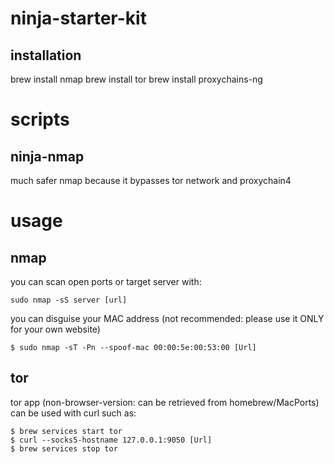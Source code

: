 # ninja-starter-kit

## installation
brew install nmap
brew install tor
brew install proxychains-ng

# scripts

## ninja-nmap

much safer nmap because it bypasses tor network and proxychain4

# usage

## nmap

you can scan open ports or target server with:
```
sudo nmap -sS server [url]
```

you can disguise your MAC address (not recommended: please use it ONLY for your own website)
```
$ sudo nmap -sT -Pn --spoof-mac 00:00:5e:00:53:00 [Url]
```

## tor

tor app (non-browser-version: can be retrieved from homebrew/MacPorts) can be used with curl such as:

```
$ brew services start tor
$ curl --socks5-hostname 127.0.0.1:9050 [Url]
$ brew services stop tor
```
